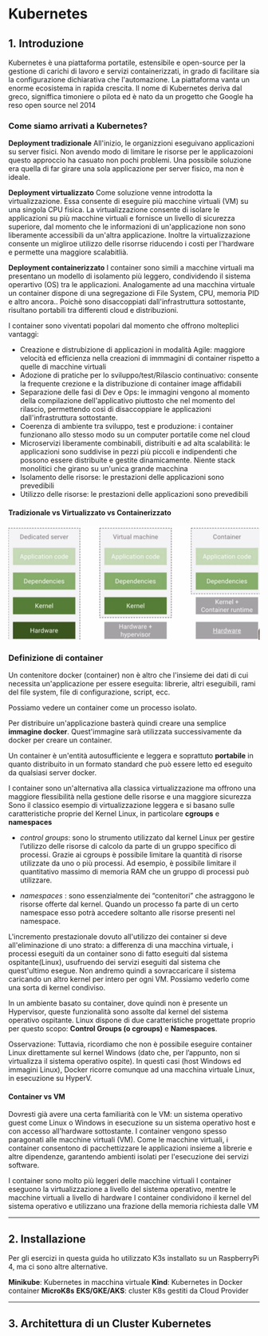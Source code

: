 # Kubernetes

## 1. Introduzione 

Kubernetes è una piattaforma portatile, estensibile e open-source per la gestione di carichi di lavoro e servizi containerizzati, in grado di facilitare sia la configurazione dichiarativa che l'automazione. La piattaforma vanta un enorme ecosistema in rapida crescita.
Il nome di Kubernetes deriva dal greco, signiffica timoniere o pilota ed è nato da un progetto che Google ha reso open source nel 2014

### Come siamo arrivati a Kubernetes?

**Deployment tradizionale** All'inizio, le organizzioni eseguivano applicazioni su server fisici. Non avendo modo di limitare le risorse per le applicazoioni questo approccio ha casuato non pochi problemi.
Una possibile soluzione era quella di far girare una sola applicazione per server fisico, ma non è ideale.

**Deployment virtualizzato** Come soluzione venne introdotta la virtualizzazione. Essa consente di eseguire più macchine virtuali (VM) su una singola CPU fisica. La virtualizzazione consente di isolare le applicazioni su più macchine virtuali e fornisce un livello di sicurezza superiore, dal momento che le informazioni di un'applicazione non sono liberamente accessibili da un'altra applicazione.
Inoltre la virtualizzazione consente un migliroe utilizzo delle risorrse riducendo i costi per l'hardware e permette una maggiore scalabitlià.

**Deployment containerizzato** I container sono simili a macchine virtuali ma presentano un modello di isolamento più leggero, condividendo il sistema operartivo (OS) tra le applicazioni. Analogamente ad una macchina virtuale un container dispone di una segregazione di File System, CPU, memoria PID e altro ancora.. Poichè sono disaccoppiati dall'infrastruttura sottostante, risultano portabili tra differenti cloud e distribuzioni.

I container sono viventati popolari dal momento che offrono molteplici vantaggi:

- Creazione e distrubizione di applicazioni in modalità Agile: maggiore velocità ed efficienza nella creazioni di immmagini di container rispetto a quelle di macchine virtuali
- Adozione di pratiche per lo sviluppo/test/Rilascio continuativo: consente la frequente crezione e la distribuzione di container image affidabili
- Separazione delle fasi di Dev e Ops: le immagini vengono al momento della compilazione dell'applicativo piuttosto che nel momento del rilascio, permettendo così di disaccoppiare le applicazioni dall'infrastruttura sottostante.
- Coerenza di ambiente tra sviluppo, test e produzione: i container funzionano allo stesso modo su un computer portatile come nel cloud
- Microservizi liberamente combinabili, distribuiti e ad alta scalabilità: le applicazioni sono suddivise in pezzi più piccoli e indipendenti che possono essere distribuite e gestite dinamicamente. Niente stack monolitici che girano su un'unica grande macchina
- Isolamento delle risorse: le prestazioni delle applicazioni sono prevedibili
- Utilizzo delle risorse: le prestazioni delle applicazioni sono prevedibili

#### Tradizionale vs Virtualizzato vs Containerizzato

![Immagine](Confronto.jpg)

### Definizione di container

Un contenitore docker (container) non è altro che l'insieme dei dati di cui necessita un'applicazione per essere eseguita: librerie, altri eseguibili, rami del file system, file di configurazione, script, ecc.

Possiamo vedere un container come un processo isolato.

Per distribuire un'applicazione basterà quindi creare una semplice **immagine docker**. Quest'immagine sarà utilizzata successivamente da docker per creare un container.

Un container è un'entità autosufficiente e leggera e soprattuto **portabile** in quanto distribuito in un formato standard che può essere letto ed eseguito da qualsiasi server docker.

I container sono un'alternativa alla classica virtualizzazione ma offrono una maggiore flessibilità nella gestione delle risorse e una maggiore sicurezza
Sono il classico esempio di virtualizzazione leggera e si basano sulle caratteristiche proprie del Kernel Linux, in particolare **cgroups** e **namespaces**

- *control groups*: sono lo strumento utilizzato dal kernel Linux per gestire l’utilizzo delle risorse di calcolo da parte di un gruppo specifico di processi. Grazie ai cgroups è possibile limitare la quantità di risorse utilizzate da uno o più processi. Ad esempio, è possibile limitare il quantitativo massimo di memoria RAM che un gruppo di processi può utilizzare.

- *namespaces* : sono essenzialmente dei “contenitori” che astraggono le risorse offerte dal kernel. Quando un processo fa parte di un certo namespace esso potrà accedere soltanto alle risorse presenti nel namespace.

L'incremento prestazionale dovuto all'utilizzo dei container si deve all'eliminazione di uno strato: a differenza di una macchina virtuale, i processi eseguiti da un container sono di fatto eseguiti dal sistema ospitante(Linux), usufruendo dei servizi eseguiti dal sistema che quest'ultimo esegue. Non andremo quindi a sovraccaricare il sistema caricando un altro kernel per intero per ogni VM. Possiamo vederlo come una sorta di kernel condiviso.

In un ambiente basato su container, dove quindi non è presente un Hypervisor, queste funzionalità sono assolte dal kernel del sistema operativo ospitante. Linux dispone di due caratteristiche progettate proprio per questo scopo: **Control Groups (o cgroups)** e **Namespaces**.

Osservazione: Tuttavia, ricordiamo che non è possibile eseguire container Linux direttamente sul kernel Windows (dato che, per l’appunto, non si virtualizza il sistema operativo ospite). In questi casi (host Windows ed immagini Linux), Docker ricorre comunque ad una macchina virtuale Linux, in esecuzione su HyperV.

#### Container vs VM
Dovresti già avere una certa familiarità con le VM: un sistema operativo guest come Linux o Windows in esecuzione su un sistema operativo host e con accesso all'hardware sottostante. I container vengono spesso paragonati alle macchine virtuali (VM). Come le macchine virtuali, i container consentono di pacchettizzare le applicazioni insieme a librerie e altre dipendenze, garantendo ambienti isolati per l'esecuzione dei servizi software. 

I container sono molto più leggeri delle macchine virtuali
I container eseguono la virtualizzazione a livello del sistema operativo, mentre le macchine virtuali a livello di hardware
I container condividono il kernel del sistema operativo e utilizzano una frazione della memoria richiesta dalle VM

___

## 2. Installazione

Per gli esercizi in questa guida ho utilizzato K3s installato su un RaspberryPi 4, ma ci sono altre alternative.

**Minikube**: Kubernetes in macchina virtuale
**Kind**: Kubernetes in Docker container
**MicroK8s**
**EKS/GKE/AKS**: cluster K8s gestiti da Cloud Provider

___

## 3. Architettura di un Cluster Kubernetes
